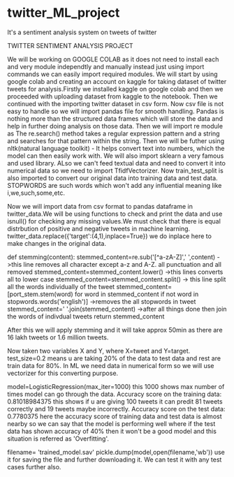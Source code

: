 # twitter_ML_project
It's a sentiment analysis system on tweets of  twitter


TWITTER SENTIMENT ANALYSIS PROJECT

We will be working on GOOGLE COLAB as it does not need to install each and very module independtly and manually instead just using import commands we can easily import required modules.
We will start by using google colab and creating an account on kaggle for taking dataset of twitter tweets for analysis.Firstly we installed kaggle on google colab and then we proceeded with uploading dataset from kaggle to the notebook. Then we continued with the importing twitter dataset in csv form. Now csv file is not easy to handle so we will import pandas file for smooth handling. Pandas is nothing more than the structured data frames which will store the data and help in further doing analysis on those data. Then we will import re module as The re.search() method takes a regular expression pattern and a string and searches for that pattern within the string. Then we will be futher using nltk(natural language toolkit) - It helps convert text into numbers, which the model can then easily work with. We will also import sklearn a very famous and used library. ALso we can't feed textual data and need to convert it into numerical data so we need to import TfidfVectorizer. Now train_test_split is also imported to convert our original data into training data and test data. STOPWORDS are such words which won't add any influential meaning like i,we,such,some,etc.

Now we will import data from csv format to pandas dataframe in twitter_data.We will be using functions to check and print the data and use isnull() for checking any missing values.We must check that there is equal distrbution of positive and negative tweets in machine learning.
twitter_data.replace({'target':(4,1),inplace=True}) we do inplace here to make changes in the original data.

def stemming(content):
  stemmed_content=re.sub('[^a-zA-Z]',' ',content)     ->this line removes all character except a-z and A-Z. all punctuation and all removed
  stemmed_content=stemmed_content.lower()             ->this lines converts all to lower case 
  stemmed_content=stemmed_content.split()             -> this line split all the words individually of the tweet
  stemmed_content=[port_stem.stem(word) for word in stemmed_content if not word in stopwords.words('english')]    ->removes the all stopwords in tweet
  stemmed_content=' '.join(stemmed_content)            ->after all things done then join the words of indivdual tweets
  return stemmed_content

After this we will apply stemming and it will take approx 50min as there are 16 lakh tweets or 1.6 million tweets.

Now taken two variables X and Y, where X=tweet and Y=target. test_size=0.2 means u are taking 20% of the data to test data and rest are train data for 80%.
In ML we need data in numerical form so we will use vectorizer for this converting purpose.

model=LogisticRegression(max_iter=1000) this 1000 shows max number of times model can go through the data.
Accuracy score on the training data: 0.81018984375 this shows if u are giving 100 tweets it can predit 81 tweets correctly and 19 tweets maybe incorrectly.
Accuracy score on the test data: 0.7780375 here the accuracy score of training data and test data is almost nearby so we can say that the model is performing well where if the test data has shown accuracy of 40% then it won't be a good model and this situation is referred as 'Overfitting'.

filename= 'trained_model.sav'
pickle.dump(model,open(filename,'wb'))
use it for saving the file and further downloading it.
We can test it with any test cases further also.
